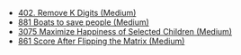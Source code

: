 - [402. Remove K Digits (Medium)](../Year/2024/April/402_Remove_K_Digits_(Medium).cpp)
- [881 Boats to save people (Medium)](../Year/2024/May/881_Boats_to_save_people_(Medium).cpp)
- [3075 Maximize Happiness of Selected Children (Medium)](../Year/2024/May/3075_Maximize_Happiness_Of_Selected_Children_(Medium).cpp)
- [861 Score After Flipping the Matrix (Medium)](../Year/2024/May/861_Score_After_Flipping_The_Matrix_(Medium).cpp)
